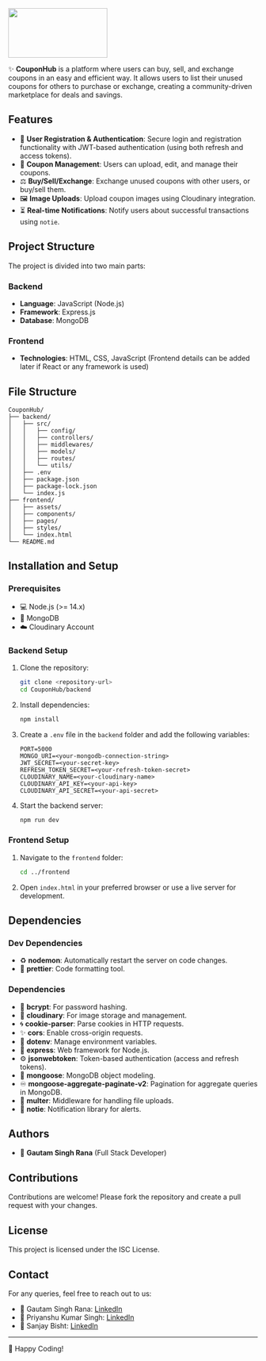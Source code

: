<!-- # CouponHub -->
<!-- ![Alt Text](https://res.cloudinary.com/dkslm53fp/image/upload/v1737990496/CouponHub/uyy5m4os5islybzaf6zd.png) -->
<img src="https://res.cloudinary.com/dkslm53fp/image/upload/v1737990496/CouponHub/uyy5m4os5islybzaf6zd.png" width="200px" height="100">

✨ **CouponHub** is a platform where users can buy, sell, and exchange coupons in an easy and efficient way. It allows users to list their unused coupons for others to purchase or exchange, creating a community-driven marketplace for deals and savings.

## Features

- 🔐 **User Registration & Authentication**: Secure login and registration functionality with    JWT-based authentication (using both refresh and access tokens).
- 🛒 **Coupon Management**: Users can upload, edit, and manage their coupons.
- ⚖️ **Buy/Sell/Exchange**: Exchange unused coupons with other users, or buy/sell them.
- 🖼️ **Image Uploads**: Upload coupon images using Cloudinary integration.
- ⏳ **Real-time Notifications**: Notify users about successful transactions using `notie`.

## Project Structure

The project is divided into two main parts:

### Backend
- **Language**: JavaScript (Node.js)
- **Framework**: Express.js
- **Database**: MongoDB

### Frontend
- **Technologies**: HTML, CSS, JavaScript (Frontend details can be added later if React or any framework is used)

## File Structure

```
CouponHub/
├── backend/
│   ├── src/
│   │   ├── config/
│   │   ├── controllers/
│   │   ├── middlewares/
│   │   ├── models/
│   │   ├── routes/
│   │   └── utils/
│   ├── .env
│   ├── package.json
│   ├── package-lock.json
│   └── index.js
├── frontend/
│   ├── assets/
│   ├── components/
│   ├── pages/
│   ├── styles/
│   └── index.html
└── README.md
```

## Installation and Setup

### Prerequisites

- 💻 Node.js (>= 14.x)
- 📃 MongoDB
- ☁️ Cloudinary Account

### Backend Setup

1. Clone the repository:
   ```bash
   git clone <repository-url>
   cd CouponHub/backend
   ```

2. Install dependencies:
   ```bash
   npm install
   ```

3. Create a `.env` file in the `backend` folder and add the following variables:
   ```env
   PORT=5000
   MONGO_URI=<your-mongodb-connection-string>
   JWT_SECRET=<your-secret-key>
   REFRESH_TOKEN_SECRET=<your-refresh-token-secret>
   CLOUDINARY_NAME=<your-cloudinary-name>
   CLOUDINARY_API_KEY=<your-api-key>
   CLOUDINARY_API_SECRET=<your-api-secret>
   ```

4. Start the backend server:
   ```bash
   npm run dev
   ```

### Frontend Setup

1. Navigate to the `frontend` folder:
   ```bash
   cd ../frontend
   ```

2. Open `index.html` in your preferred browser or use a live server for development.

## Dependencies

### Dev Dependencies
- ♻️ **nodemon**: Automatically restart the server on code changes.
- 🔨 **prettier**: Code formatting tool.

### Dependencies
- 🔑 **bcrypt**: For password hashing.
- 🌄 **cloudinary**: For image storage and management.
- 🌀 **cookie-parser**: Parse cookies in HTTP requests.
- ✨ **cors**: Enable cross-origin requests.
- 🔐 **dotenv**: Manage environment variables.
- 🚀 **express**: Web framework for Node.js.
- ⚙️ **jsonwebtoken**: Token-based authentication (access and refresh tokens).
- 📂 **mongoose**: MongoDB object modeling.
- ♾️ **mongoose-aggregate-paginate-v2**: Pagination for aggregate queries in MongoDB.
- 📁 **multer**: Middleware for handling file uploads.
- 🔔 **notie**: Notification library for alerts.

## Authors
- 🎨 **Gautam Singh Rana** (Full Stack Developer)

## Contributions

Contributions are welcome! Please fork the repository and create a pull request with your changes.

## License

This project is licensed under the ISC License.

## Contact

For any queries, feel free to reach out to us:
- 📧 Gautam Singh Rana: [LinkedIn](https://www.linkedin.com/in/gautam-rana-12a2b3257/)
- 📧 Priyanshu Kumar Singh: [LinkedIn](https://www.linkedin.com/in/priyanshu-singh-3a6777212/)
- 📧 Sanjay Bisht: [LinkedIn](https://www.linkedin.com/in/sanjay-bisht-80b13025a/)

---

🎨 Happy Coding!
